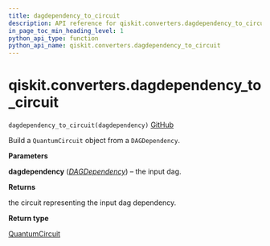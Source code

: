 ```yaml
---
title: dagdependency_to_circuit
description: API reference for qiskit.converters.dagdependency_to_circuit
in_page_toc_min_heading_level: 1
python_api_type: function
python_api_name: qiskit.converters.dagdependency_to_circuit
---
```


# qiskit.converters.dagdependency\_to\_circuit

<span id="qiskit.converters.dagdependency_to_circuit" />

`dagdependency_to_circuit(dagdependency)` [GitHub](https://github.com/qiskit/qiskit/tree/stable/0.23/qiskit/converters/dagdependency_to_circuit.py "view source code")

Build a `QuantumCircuit` object from a `DAGDependency`.

**Parameters**

**dagdependency** ([*DAGDependency*](qiskit.dagcircuit.DAGDependency "qiskit.dagcircuit.DAGDependency")) – the input dag.

**Returns**

the circuit representing the input dag dependency.

**Return type**

[QuantumCircuit](qiskit.circuit.QuantumCircuit "qiskit.circuit.QuantumCircuit")

